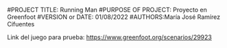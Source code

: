#PROJECT TITLE: Running Man
#PURPOSE OF PROJECT: Proyecto en Greenfoot
#VERSION or DATE: 01/08/2022 
#AUTHORS:María José Ramírez Cifuentes

Link del juego para prueba: https://www.greenfoot.org/scenarios/29923

